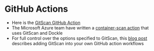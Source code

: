 # GitHub Actions

- Here is the [GitScan GitHub Action][action]
- The Microsoft Azure team have written a [container-scan action][azure] that uses GitScan and Dockle
- For full control over the options specified to GitScan, this [blog post][blog] describes adding GitScan into your own GitHub action workflows 

[action]: https://github.com/aquasecurity/gitscan-action
[azure]: https://github.com/Azure/container-scan
[blog]: https://blog.aquasec.com/devsecops-with-gitscan-github-actions

